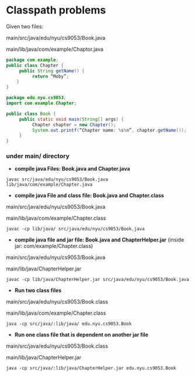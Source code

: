 # Classpath problems

Given two files:

main/src/java/edu/nyu/cs9053/Book.java

main/lib/java/com/example/Chaptor.java

```java
package com.example;
public class Chapter {
     public String getName() {
          return “Moby”;
    }
}
```

```java
package edu.nyu.cs9053;
import com.example.Chapter;

public class Book {
     public static void main(String[] args) {
          Chapter chapter = new Chapter();
          System.out.printf(“Chapter name: %s%n”, chapter.getName());
     }
}
```


### under main/ directory
* **compile java Files: Book.java and Chapter.java**
    
```
javac src/java/edu/nyu/cs9053/Book.java lib/java/com/example/Chapter.java
```
* **compile java File and class file: Book.java and Chapter.class**

main/src/java/edu/nyu/cs9053/Book.java

main/lib/java/com/example/Chapter.class

```
javac -cp lib/java/ src/java/edu/nyu/cs9053/Book.java
```

* **compile java file and jar file: Book.java and ChapterHelper.jar** (inside jar: com/example/Chapter.class) 

main/src/java/edu/nyu/cs9053/Book.java

main/lib/java/ChapterHelper.jar

```
javac -cp lib/java/ChapterHelper.jar src/java/edu/nyu/cs9053/Book.java
```
* **Run two class files**

main/src/java/edu/nyu/cs9053/Book.class

main/lib/java/com/example/Chapter.class

```
java -cp src/java/:lib/java/ edu.nyu.cs9053.Book
```
* **Run one class file that is dependent on another jar file**

main/src/java/edu/nyu/cs9053/Book.class

main/lib/java/ChapterHelper.jar

```
java -cp src/java/:lib/java/ChapterHelper.jar edu.nyu.cs9053.Book
```